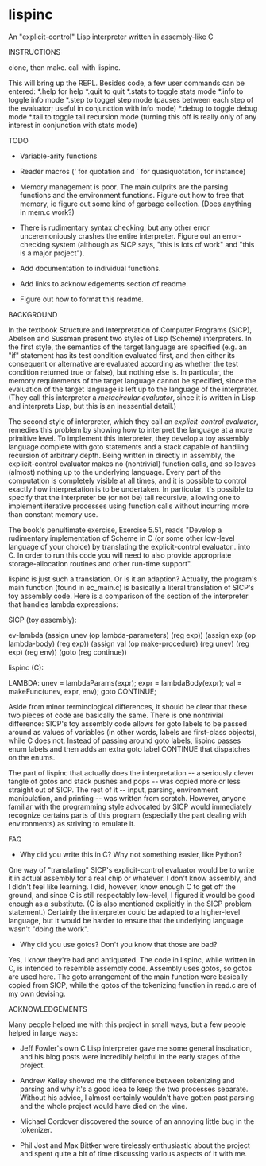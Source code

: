 # lispinc
An "explicit-control" Lisp interpreter written in assembly-like C

INSTRUCTIONS

clone, then make. call with lispinc.

This will bring up the REPL. Besides code, a few user commands can be entered:
	*.help for help
	*.quit to quit
	*.stats to toggle stats mode
	*.info to toggle info mode
	*.step to toggel step mode (pauses between each step of the evaluator; useful in conjunction with info mode)
	*.debug to toggle debug mode
	*.tail to toggle tail recursion mode (turning this off is really only of any interest in conjunction with stats mode)


TODO

* Variable-arity functions

* Reader macros (' for quotation and ` for quasiquotation, for instance)

* Memory management is poor. The main culprits are the parsing functions and the environment functions. Figure out how to free that memory, ie figure out some kind of garbage collection. (Does anything in mem.c work?)

* There is rudimentary syntax checking, but any other error unceremoniously crashes the entire interpreter. Figure out an error-checking system (although as SICP says, "this is lots of work" and "this is a major project").

* Add documentation to individual functions.

* Add links to acknowledgements section of readme.

* Figure out how to format this readme.


BACKGROUND

In the textbook Structure and Interpretation of Computer Programs (SICP), Abelson and Sussman present two styles of Lisp (Scheme) interpreters. In the first style, the semantics of the target language are specified (e.g. an "if" statement has its test condition evaluated first, and then either its consequent or alternative are evaluated according as whether the test condition returned true or false), but nothing else is. In particular, the memory requirements of the target language cannot be specified, since the evaluation of the target language is left up to the language of the interpreter. (They call this interpreter a *metacircular evaluator*, since it is written in Lisp and interprets Lisp, but this is an inessential detail.)

The second style of interpreter, which they call an *explicit-control evaluator*, remedies this problem by showing how to interpret the language at a more primitive level. To implement this interpreter, they develop a toy assembly language complete with goto statements and a stack capable of handling recursion of arbitrary depth. Being written in directly in assembly, the explicit-control evaluator makes no (nontrivial) function calls, and so leaves (almost) nothing up to the underlying language. Every part of the computation is completely visible at all times, and it is possible to control exactly how interpretation is to be undertaken. In particular, it's possible to specify that the interpreter be (or not be) tail recursive, allowing one to implement iterative processes using function calls without incurring more than constant memory use.

The book's penultimate exercise, Exercise 5.51, reads "Develop a rudimentary implementation of Scheme in C (or some other low-level language of your choice) by translating the explicit-control evaluator...into C. In order to run this code you will need to also provide appropriate storage-allocation routines and other run-time support".

 lispinc is just such a translation. Or is it an adaption? Actually, the program's main function (found in ec_main.c) is basically a literal translation of SICP's toy assembly code. Here is a comparison of the section of the interpreter that handles lambda expressions:

 SICP (toy assembly):

 ev-lambda
	(assign unev (op lambda-parameters) (reg exp))
	(assign exp (op lambda-body) (reg exp))
	(assign val (op make-procedure)
				(reg unev) (reg exp) (reg env))
	(goto (reg continue))

lispinc (C):

LAMBDA:
	unev = lambdaParams(expr);
	expr = lambdaBody(expr);
	val = makeFunc(unev, expr, env);
	goto CONTINUE;

Aside from minor terminological differences, it should be clear that these two pieces of code are basically the same. There is one nontrivial difference: SICP's toy assembly code allows for goto labels to be passed around as values of variables (in other words, labels are first-class objects), while C does not. Instead of passing around goto labels, lispinc passes enum labels and then adds an extra goto label CONTINUE that dispatches on the enums.

The part of lispinc that actually does the interpretation -- a seriously clever tangle of gotos and stack pushes and pops -- was copied more or less straight out of SICP. The rest of it -- input, parsing, environment manipulation, and printing -- was written from scratch. However, anyone familiar with the programming style advocated by SICP would immediately recognize certains parts of this program (especially the part dealing with environments) as striving to emulate it.


FAQ

* Why did you write this in C? Why not something easier, like Python?

One way of "translating" SICP's explicit-control evaluator would be to write it in actual assembly for a real chip or whatever. I don't know assembly, and I didn't feel like learning. I did, however, know enough C to get off the ground, and since C is still respectably low-level, I figured it would be good enough as a substitute. (C is also mentioned explicitly in the SICP problem statement.) Certainly the interpreter could be adapted to a higher-level language, but it would be harder to ensure that the underlying language wasn't "doing the work".

* Why did you use gotos? Don't you know that those are bad?

Yes, I know they're bad and antiquated. The code in lispinc, while written in C, is intended to resemble assembly code. Assembly uses gotos, so gotos are used here. The goto arrangement of the main function were basically copied from SICP, while the gotos of the tokenizing function in read.c are of my own devising.


ACKNOWLEDGEMENTS

Many people helped me with this project in small ways, but a few people helped in large ways:

* Jeff Fowler's own C Lisp interpreter gave me some general inspiration, and his blog posts were incredibly helpful in the early stages of the project.

* Andrew Kelley showed me the difference between tokenizing and parsing and why it's a good idea to keep the two processes separate. Without his advice, I almost certainly wouldn't have gotten past parsing and the whole project would have died on the vine.

* Michael Cordover discovered the source of an annoying little bug in the tokenizer.

* Phil Jost and Max Bittker were tirelessly enthusiastic about the project and spent quite a bit of time discussing various aspects of it with me.
